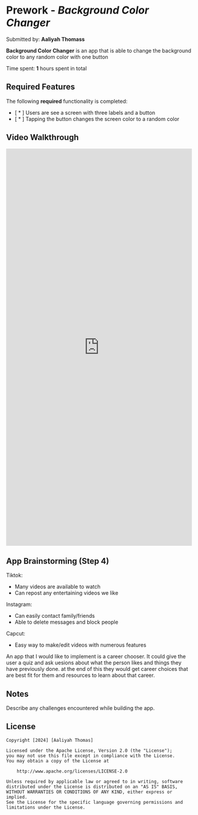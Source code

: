 # Prework - *Background Color Changer*

Submitted by: **Aaliyah Thomass**

**Background Color Changer** is an app that is able to change the background color to any random color with one button

Time spent: **1** hours spent in total

## Required Features

The following **required** functionality is completed:

- [ * ] Users are see a screen with three labels and a button
- [ * ] Tapping the button changes the screen color to a random color
 
## Video Walkthrough

<div style="position: relative; padding-bottom: 213.46534653465346%; height: 0;"><iframe src="https://www.loom.com/embed/9b5c09c850324b978fd23004ce7433ac?sid=930ef930-a863-4fff-91eb-2f27219557c3" frameborder="0" webkitallowfullscreen mozallowfullscreen allowfullscreen style="position: absolute; top: 0; left: 0; width: 100%; height: 100%;"></iframe></div>



## App Brainstorming (Step 4)

Tiktok:
- Many videos are available to watch
- Can repost any entertaining videos we like

Instagram:
- Can easily contact family/friends
- Able to delete messages and block people

Capcut:
- Easy way to make/edit videos with numerous features

An app that I would like to implement is a career chooser. It could give the user a quiz and ask uesions about what the person likes and things they have previously done. at the end of this they would get career choices that are best fit for them and resources to learn about that career.


## Notes

Describe any challenges encountered while building the app.

## License

    Copyright [2024] [Aaliyah Thomas]

    Licensed under the Apache License, Version 2.0 (the "License");
    you may not use this file except in compliance with the License.
    You may obtain a copy of the License at

        http://www.apache.org/licenses/LICENSE-2.0

    Unless required by applicable law or agreed to in writing, software
    distributed under the License is distributed on an "AS IS" BASIS,
    WITHOUT WARRANTIES OR CONDITIONS OF ANY KIND, either express or implied.
    See the License for the specific language governing permissions and
    limitations under the License.
